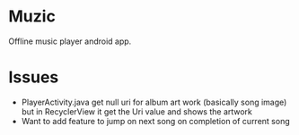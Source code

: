 # Muzic
Offline music player android app. 

# Issues
- PlayerActivity.java get null uri for album art work (basically song image) but in RecyclerView it get the Uri value and shows the artwork
- Want to add feature to jump on next song on completion of current song
